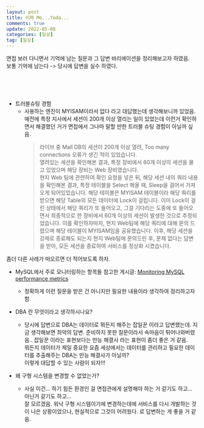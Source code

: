 ```yaml
---
layout: post
title: 이제 Mo...Yada...
comments: true
update: 2022-05-08
categories: [일상]
tag: [일상]
---
```


면접 보러 다니면서 기억에 남는 질문과 그 답변 바리에이션을 정리해보고자 하였음.  
보통 기억에 남는다 -> 당시에 답변을 실수 하였다.  
  
<br/>
  
<br/>

<br/>
  
  
- 트러블슈팅 경험  
    - 사용하는 엔진이 MYISAM이라서 없다 라고 대답했는데 생각해보니까 있었음. 예전에 특정 지사에서 세션이 200개 이상 열리는 일이 있었는데 이런거 확인하면서 해결했던 거가 면접에서 그나마 말할 만한 트러블 슈팅 경험이 아닐까 싶음.  
        > 라이브 중 Mall DB의 세션이 200개 이상 열려, Too many connections 오류가 생긴 적이 있었습니다.  
        열려있는 세션을 확인해본 결과, 특정 장비에서 60개 이상의 세션을 물고 있었으며 해당 장비는 Web 장비였습니다.  
        현지 Web 팀에 관련하여 확인 요청을 넣은 뒤, 해당 세션 내의 쿼리 내용을 확인해본 결과, 특정 테이블을 Select 해올 때, Sleep을 걸어서 가져오게 되어있었습니다. 해당 테이블은 MYISAM 테이블이라 해당 쿼리를 받으면 해당 Table의 모든 데이터에 Lock이 걸립니다.  이미 Lock이 걸린 상태에서 해당 쿼리가 또 들어오고, 그걸 기다리는 도중에 또 들어오면서 최종적으로 한 장비에서 60개 이상의 세션이 발생한 것으로 추정되었습니다.  이를 확인하자마자, 현지 Web팀에 해당 쿼리에 대해 문의 드렸으며 해당 테이블이 MYISAM임을 공유했습니다.  이후, 해당 세션을 강제로 종료해도 되는지 현지 Web팀에 문의드린 후, 문제 없다는 답변을 받아, 모든 세션을 종료하여 서비스를 정상화 시켰습니다.  

 좀더 다른 사례가 떠오르면 더 적어보도록 하자.  

- MySQL에서 주로 모니터링하는 항목들
    참고한 게시글: [Monitoring MySQL performance metrics](https://www.datadoghq.com/blog/monitoring-mysql-performance-metrics/#compatibility-between-versions-and-technologies)  
    - 정확하게 이런 질문을 받은 건 아니지만 필요한 내용이라 생각하여 정리하고자 함. 


- DBA 란 무엇이라고 생각하시나요?  
    - 당시에 답변으로 DBA는 데이터로 뭐든지 해주는 잡일꾼 이라고 답변했는데. 지금 생각해보면 최악의 답변. 준비하지 못한 질문이라서 속마음이 튀어나와버렸음.. 잡일꾼 이라는 표현보다는 만능 해결사 라는 표현이 좀더 좋은 거 같음.  
    뭐든지 데이터가 제일 중요한 요즘 세상에서는 데이터를 관리하고 필요한 데이터를 추출해주는 DBA는 만능 해결사가 아닐까?  
    이렇게 대답할 수 있는 사람이 되자!!!  

- 왜 구형 시스템을 변경할 수 없었는가? 
    - 사실 이건... 하기 힘든 환경인 걸 면접관에게 설명해야 하는 거 같기도 하고... 아닌거 같기도 하고...  
    잘 모르겠음.  워낙 구형 시스템이기에 변경하는데에 서비스를 다시 개발하는 것이 나은 상황이었으나, 현실적으로 그것이 어려웠다. 로 답변하는 게 좋을 거 같음.  
